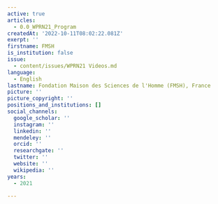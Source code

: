 ```yaml
---
active: true
articles:
  - 0.0_WPRN21_Program
createdAt: '2022-10-11T08:02:22.081Z'
exerpt: ''
firstname: FMSH
is_institution: false
issue:
  - content/issues/WPRN21 Videos.md
language:
  - English
lastname: Fondation Maison des Sciences de l'Homme (FMSH), France
picture: ''
picture_copyright: ''
positions_and_institutions: []
social_channels:
  google_scholar: ''
  instagram: ''
  linkedin: ''
  mendeley: ''
  orcid: ''
  researchgate: ''
  twitter: ''
  website: ''
  wikipedia: ''
years:
  - 2021

---
```

